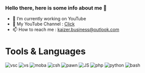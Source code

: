 ### Hello there, here is some info about me 👋
 

- 🔭 I’m currently working on YouTube  
- 🔴 My YouTube Channel : [Click](https://www.youtube.com/channel/UCw5DGKfFfSVdWj2JKJ7EMQQ) 
- 📫 How to reach me : kaizer.business@outlook.com 

# Tools & Languages
![vsc](https://user-images.githubusercontent.com/70588174/156886084-8a9649f0-ec65-42d5-8cec-3dca54a058be.png)
![vs](https://user-images.githubusercontent.com/70588174/156886150-a6b55842-80ac-4636-8490-7940e34f8b56.png) 
![moba](https://user-images.githubusercontent.com/70588174/156886199-eedf09f2-a4c7-4ca6-ab21-a05cf60014bc.png)
![csh](https://user-images.githubusercontent.com/70588174/156886333-2e452eef-2ea2-4f7d-bf7a-c66f0f53083d.png) 
![pawn](https://user-images.githubusercontent.com/70588174/156886601-aa55e609-b559-499d-bb3e-dc3e9cac56a0.png)
![JS](https://user-images.githubusercontent.com/70588174/156886572-8ebe6971-6f3a-437c-84ec-292601925f5d.png)
![php](https://user-images.githubusercontent.com/70588174/156886684-32b36749-2503-4523-b1ab-8d81d06db158.png)
![python](https://user-images.githubusercontent.com/70588174/156886719-4c0d3be2-cc28-402c-b349-480e509840a8.png)
![bash](https://user-images.githubusercontent.com/70588174/156886761-ba933d49-0ad5-4a23-ac28-7b6240f1a345.png)
